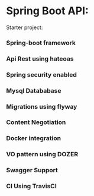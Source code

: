 # Spring Boot API:

Starter project:

### Spring-boot framework
### Api Rest using hateoas
### Spring security enabled
### Mysql Datababase
### Migrations using flyway
### Content Negotiation
### Docker integration
### VO pattern using DOZER
### Swagger Support
### CI Using TravisCI




